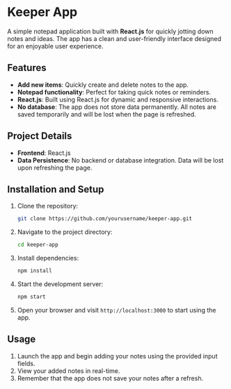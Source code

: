# Keeper App

A simple notepad application built with **React.js** for quickly jotting down notes and ideas. The app has a clean and user-friendly interface designed for an enjoyable user experience.

## Features

- **Add new items**: Quickly create and delete notes to the app.
- **Notepad functionality**: Perfect for taking quick notes or reminders.
- **React.js**: Built using React.js for dynamic and responsive interactions.
- **No database**: The app does not store data permanently. All notes are saved temporarily and will be lost when the page is refreshed.

## Project Details

- **Frontend**: React.js
- **Data Persistence**: No backend or database integration. Data will be lost upon refreshing the page.

## Installation and Setup

1. Clone the repository:
   ```bash
   git clone https://github.com/yourusername/keeper-app.git
   ```

2. Navigate to the project directory:
   ```bash
   cd keeper-app
   ```

3. Install dependencies:
   ```bash
   npm install
   ```

4. Start the development server:
   ```bash
   npm start
   ```

5. Open your browser and visit `http://localhost:3000` to start using the app.

## Usage

1. Launch the app and begin adding your notes using the provided input fields.
2. View your added notes in real-time.
3. Remember that the app does not save your notes after a refresh.
